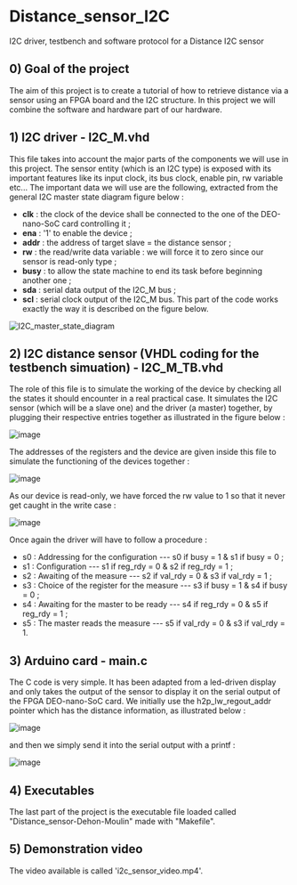 # Distance_sensor_I2C
I2C driver, testbench and software protocol for a Distance I2C sensor

## 0) Goal of the project
The aim of this project is to create a tutorial of how to retrieve distance via a sensor using an FPGA board and the I2C structure. In this project we will combine the software and hardware part of our hardware. 

## 1) I2C driver - I2C_M.vhd
This file takes into account the major parts of the components we will use in this project.
The sensor entity (which is an I2C type) is exposed with its important features like its input clock, its bus clock, enable pin, rw variable etc...
The important data we will use are the following, extracted from the general I2C master state diagram figure below :
  - **clk** : the clock of the device shall be connected to the one of the DEO-nano-SoC card controlling it ;
  - **ena** : '1' to enable the device ;
  - **addr** : the address of target slave = the distance sensor ;
  - **rw** : the read/write data variable : we will force it to zero since our sensor is read-only type ;
  - **busy** : to allow the state machine to end its task before beginning another one ;
  - **sda** : serial data output of the I2C_M bus ;
  - **scl** : serial clock output of the I2C_M bus.
 This part of the code works exactly the way it is described on the figure below.
 
 ![I2C_master_state_diagram](https://user-images.githubusercontent.com/74544161/118660105-2e311480-b7ee-11eb-8cf9-5206a2bdc8a2.png)


## 2) I2C distance sensor (VHDL coding for the testbench simuation) - I2C_M_TB.vhd
The role of this file is to simulate the working of the device by checking all the states it should encounter in a real practical case.
It simulates the I2C sensor (which will be a slave one) and the driver (a master) together, by plugging their respective entries together as illustrated in the figure below :

![image](https://user-images.githubusercontent.com/74544161/118664017-6c7c0300-b7f1-11eb-9c33-bd7ca719481b.png)

The addresses of the registers and the device are given inside this file to simulate the functioning of the devices together :

![image](https://user-images.githubusercontent.com/74544161/118672580-a6043c80-b7f8-11eb-9381-4e303e6d6df6.png)


As our device is read-only, we have forced the rw value to 1 so that it never get caught in the write case :

![image](https://user-images.githubusercontent.com/74544161/118672710-bddbc080-b7f8-11eb-8c63-af704addd0ad.png)

Once again the driver will have to follow a procedure :
  - s0 : Addressing for the configuration --- s0 if busy = 1 & s1 if busy = 0 ;
  - s1 : Configuration --- s1 if reg_rdy = 0 & s2 if reg_rdy = 1 ;
  - s2 : Awaiting of the measure --- s2 if val_rdy = 0 & s3 if val_rdy = 1 ;
  - s3 : Choice of the register for the measure --- s3 if busy = 1 & s4 if busy = 0 ;
  - s4 : Awaiting for the master to be ready --- s4 if reg_rdy = 0 & s5 if reg_rdy = 1 ;
  - s5 : The master reads the measure --- s5 if val_rdy = 0 & s3 if val_rdy = 1.


## 3) Arduino card - main.c

The C code is very simple. It has been adapted from a led-driven display and only takes the output of the sensor to display it on the serial output of the FPGA DEO-nano-SoC card. We initially use the h2p_lw_regout_addr pointer which has the distance information, as illustrated below :

![image](https://user-images.githubusercontent.com/74544161/118673886-a94bf800-b7f9-11eb-9bc1-eb5edfcaf0cf.png)

and then we simply send it into the serial output with a printf :

![image](https://user-images.githubusercontent.com/74544161/118674185-e2846800-b7f9-11eb-9394-e643657b3c1e.png)



## 4) Executables
The last part of the project is the executable file loaded called "Distance_sensor-Dehon-Moulin" made with "Makefile".

## 5) Demonstration video
The video available is called 'i2c_sensor_video.mp4'.
